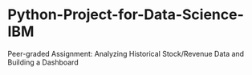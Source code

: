 # Python-Project-for-Data-Science-IBM
Peer-graded Assignment: Analyzing Historical Stock/Revenue Data and Building a Dashboard


